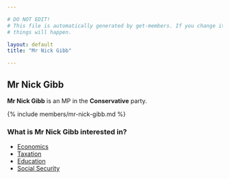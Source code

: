 ```yaml
---

# DO NOT EDIT!
# This file is automatically generated by get-members. If you change it, bad
# things will happen.

layout: default
title: "Mr Nick Gibb"

---
```


## Mr Nick Gibb

**Mr Nick Gibb** is an MP in the **Conservative** party.

{% include members/mr-nick-gibb.md %}

### What is Mr Nick Gibb interested in?


* [Economics](/interests/economics.html)
* [Taxation](/interests/taxation.html)
* [Education](/interests/education.html)
* [Social Security](/interests/social-security.html)
